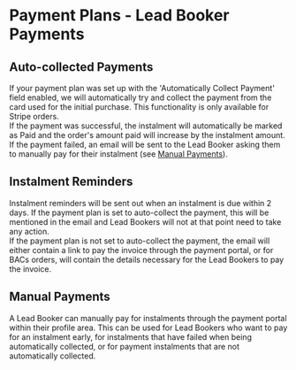 # Payment Plans - Lead Booker Payments

## Auto-collected Payments
If your payment plan was set up with the 'Automatically Collect Payment' field enabled, we will automatically try and collect the payment from the card used for the initial purchase. This functionality is only available for Stripe orders.<br>
If the payment was successful, the instalment will automatically be marked as Paid and the order's amount paid will increase by the instalment amount.<br>
If the payment failed, an email will be sent to the Lead Booker asking them to manually pay for their instalment (see [Manual Payments](#manual-payments)).

## Instalment Reminders
Instalment reminders will be sent out when an instalment is due within 2 days. If the payment plan is set to auto-collect the payment, this will be mentioned in the email and Lead Bookers will not at that point need to take any action.<br>
If the payment plan is not set to auto-collect the payment, the email will either contain a link to pay the invoice through the payment portal, or for BACs orders, will contain the details necessary for the Lead Bookers to pay the invoice.

## Manual Payments
A Lead Booker can manually pay for instalments through the payment portal within their profile area.
This can be used for Lead Bookers who want to pay for an instalment early, for instalments that have failed when being automatically collected, or for payment instalments that are not automatically collected.